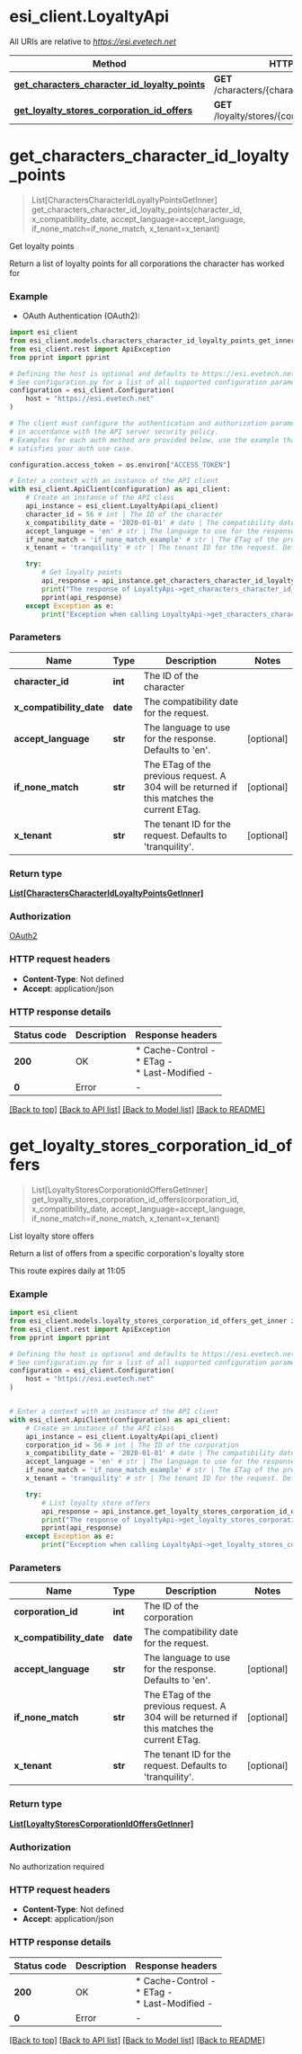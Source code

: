 # esi_client.LoyaltyApi

All URIs are relative to *https://esi.evetech.net*

Method | HTTP request | Description
------------- | ------------- | -------------
[**get_characters_character_id_loyalty_points**](LoyaltyApi.md#get_characters_character_id_loyalty_points) | **GET** /characters/{character_id}/loyalty/points | Get loyalty points
[**get_loyalty_stores_corporation_id_offers**](LoyaltyApi.md#get_loyalty_stores_corporation_id_offers) | **GET** /loyalty/stores/{corporation_id}/offers | List loyalty store offers


# **get_characters_character_id_loyalty_points**
> List[CharactersCharacterIdLoyaltyPointsGetInner] get_characters_character_id_loyalty_points(character_id, x_compatibility_date, accept_language=accept_language, if_none_match=if_none_match, x_tenant=x_tenant)

Get loyalty points

Return a list of loyalty points for all corporations the character has worked for

### Example

* OAuth Authentication (OAuth2):

```python
import esi_client
from esi_client.models.characters_character_id_loyalty_points_get_inner import CharactersCharacterIdLoyaltyPointsGetInner
from esi_client.rest import ApiException
from pprint import pprint

# Defining the host is optional and defaults to https://esi.evetech.net
# See configuration.py for a list of all supported configuration parameters.
configuration = esi_client.Configuration(
    host = "https://esi.evetech.net"
)

# The client must configure the authentication and authorization parameters
# in accordance with the API server security policy.
# Examples for each auth method are provided below, use the example that
# satisfies your auth use case.

configuration.access_token = os.environ["ACCESS_TOKEN"]

# Enter a context with an instance of the API client
with esi_client.ApiClient(configuration) as api_client:
    # Create an instance of the API class
    api_instance = esi_client.LoyaltyApi(api_client)
    character_id = 56 # int | The ID of the character
    x_compatibility_date = '2020-01-01' # date | The compatibility date for the request.
    accept_language = 'en' # str | The language to use for the response. Defaults to 'en'. (optional)
    if_none_match = 'if_none_match_example' # str | The ETag of the previous request. A 304 will be returned if this matches the current ETag. (optional)
    x_tenant = 'tranquility' # str | The tenant ID for the request. Defaults to 'tranquility'. (optional)

    try:
        # Get loyalty points
        api_response = api_instance.get_characters_character_id_loyalty_points(character_id, x_compatibility_date, accept_language=accept_language, if_none_match=if_none_match, x_tenant=x_tenant)
        print("The response of LoyaltyApi->get_characters_character_id_loyalty_points:\n")
        pprint(api_response)
    except Exception as e:
        print("Exception when calling LoyaltyApi->get_characters_character_id_loyalty_points: %s\n" % e)
```



### Parameters


Name | Type | Description  | Notes
------------- | ------------- | ------------- | -------------
 **character_id** | **int**| The ID of the character | 
 **x_compatibility_date** | **date**| The compatibility date for the request. | 
 **accept_language** | **str**| The language to use for the response. Defaults to &#39;en&#39;. | [optional] 
 **if_none_match** | **str**| The ETag of the previous request. A 304 will be returned if this matches the current ETag. | [optional] 
 **x_tenant** | **str**| The tenant ID for the request. Defaults to &#39;tranquility&#39;. | [optional] 

### Return type

[**List[CharactersCharacterIdLoyaltyPointsGetInner]**](CharactersCharacterIdLoyaltyPointsGetInner.md)

### Authorization

[OAuth2](../README.md#OAuth2)

### HTTP request headers

 - **Content-Type**: Not defined
 - **Accept**: application/json

### HTTP response details

| Status code | Description | Response headers |
|-------------|-------------|------------------|
**200** | OK |  * Cache-Control -  <br>  * ETag -  <br>  * Last-Modified -  <br>  |
**0** | Error |  -  |

[[Back to top]](#) [[Back to API list]](../README.md#documentation-for-api-endpoints) [[Back to Model list]](../README.md#documentation-for-models) [[Back to README]](../README.md)

# **get_loyalty_stores_corporation_id_offers**
> List[LoyaltyStoresCorporationIdOffersGetInner] get_loyalty_stores_corporation_id_offers(corporation_id, x_compatibility_date, accept_language=accept_language, if_none_match=if_none_match, x_tenant=x_tenant)

List loyalty store offers

Return a list of offers from a specific corporation's loyalty store

This route expires daily at 11:05

### Example


```python
import esi_client
from esi_client.models.loyalty_stores_corporation_id_offers_get_inner import LoyaltyStoresCorporationIdOffersGetInner
from esi_client.rest import ApiException
from pprint import pprint

# Defining the host is optional and defaults to https://esi.evetech.net
# See configuration.py for a list of all supported configuration parameters.
configuration = esi_client.Configuration(
    host = "https://esi.evetech.net"
)


# Enter a context with an instance of the API client
with esi_client.ApiClient(configuration) as api_client:
    # Create an instance of the API class
    api_instance = esi_client.LoyaltyApi(api_client)
    corporation_id = 56 # int | The ID of the corporation
    x_compatibility_date = '2020-01-01' # date | The compatibility date for the request.
    accept_language = 'en' # str | The language to use for the response. Defaults to 'en'. (optional)
    if_none_match = 'if_none_match_example' # str | The ETag of the previous request. A 304 will be returned if this matches the current ETag. (optional)
    x_tenant = 'tranquility' # str | The tenant ID for the request. Defaults to 'tranquility'. (optional)

    try:
        # List loyalty store offers
        api_response = api_instance.get_loyalty_stores_corporation_id_offers(corporation_id, x_compatibility_date, accept_language=accept_language, if_none_match=if_none_match, x_tenant=x_tenant)
        print("The response of LoyaltyApi->get_loyalty_stores_corporation_id_offers:\n")
        pprint(api_response)
    except Exception as e:
        print("Exception when calling LoyaltyApi->get_loyalty_stores_corporation_id_offers: %s\n" % e)
```



### Parameters


Name | Type | Description  | Notes
------------- | ------------- | ------------- | -------------
 **corporation_id** | **int**| The ID of the corporation | 
 **x_compatibility_date** | **date**| The compatibility date for the request. | 
 **accept_language** | **str**| The language to use for the response. Defaults to &#39;en&#39;. | [optional] 
 **if_none_match** | **str**| The ETag of the previous request. A 304 will be returned if this matches the current ETag. | [optional] 
 **x_tenant** | **str**| The tenant ID for the request. Defaults to &#39;tranquility&#39;. | [optional] 

### Return type

[**List[LoyaltyStoresCorporationIdOffersGetInner]**](LoyaltyStoresCorporationIdOffersGetInner.md)

### Authorization

No authorization required

### HTTP request headers

 - **Content-Type**: Not defined
 - **Accept**: application/json

### HTTP response details

| Status code | Description | Response headers |
|-------------|-------------|------------------|
**200** | OK |  * Cache-Control -  <br>  * ETag -  <br>  * Last-Modified -  <br>  |
**0** | Error |  -  |

[[Back to top]](#) [[Back to API list]](../README.md#documentation-for-api-endpoints) [[Back to Model list]](../README.md#documentation-for-models) [[Back to README]](../README.md)

